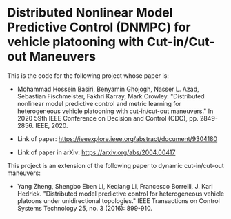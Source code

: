 # Distributed Nonlinear Model Predictive Control (DNMPC) for vehicle platooning with Cut-in/Cut-out Maneuvers

This is the code for the following project whose paper is:

- Mohammad Hossein Basiri, Benyamin Ghojogh, Nasser L. Azad, Sebastian Fischmeister, Fakhri Karray, Mark Crowley. "Distributed nonlinear model predictive control and metric learning for heterogeneous vehicle platooning with cut-in/cut-out maneuvers." In 2020 59th IEEE Conference on Decision and Control (CDC), pp. 2849-2856. IEEE, 2020.

- Link of paper: https://ieeexplore.ieee.org/abstract/document/9304180

- Link of paper in arXiv: https://arxiv.org/abs/2004.00417

This project is an extension of the following paper to dynamic cut-in/cut-out maneuvers:

- Yang Zheng, Shengbo Eben Li, Keqiang Li, Francesco Borrelli, J. Karl Hedrick. "Distributed model predictive control for heterogeneous vehicle platoons under unidirectional topologies." IEEE Transactions on Control Systems Technology 25, no. 3 (2016): 899-910.
